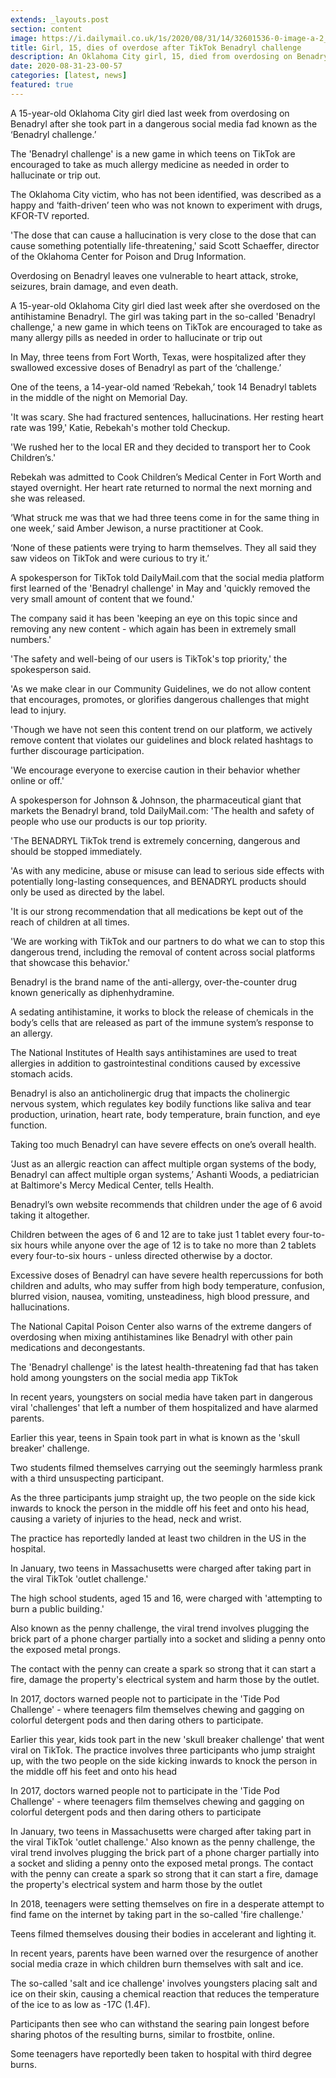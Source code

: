 ```yaml
---
extends: _layouts.post
section: content
image: https://i.dailymail.co.uk/1s/2020/08/31/14/32601536-0-image-a-2_1598879021573.jpg 
title: Girl, 15, dies of overdose after TikTok Benadryl challenge 
description: An Oklahoma City girl, 15, died from overdosing on Benadryl after she took the Benadryl challenge in which teens on TikTok take as much allergy medicine as needed in order to hallucinate. 
date: 2020-08-31-23-00-57 
categories: [latest, news] 
featured: true 
--- 
```

A 15-year-old Oklahoma City girl died last week from overdosing on Benadryl after she took part in a dangerous social media fad known as the ‘Benadryl challenge.’

The 'Benadryl challenge' is a new game in which teens on TikTok are encouraged to take as much allergy medicine as needed in order to hallucinate or trip out.

The Oklahoma City victim, who has not been identified, was described as a happy and ‘faith-driven’ teen who was not known to experiment with drugs, KFOR-TV reported.

'The dose that can cause a hallucination is very close to the dose that can cause something potentially life-threatening,' said Scott Schaeffer, director of the Oklahoma Center for Poison and Drug Information.

Overdosing on Benadryl leaves one vulnerable to heart attack, stroke, seizures, brain damage, and even death. 

A 15-year-old Oklahoma City girl died last week after she overdosed on the antihistamine Benadryl. The girl was taking part in the so-called 'Benadryl challenge,' a new game in which teens on TikTok are encouraged to take as many allergy pills as needed in order to hallucinate or trip out

In May, three teens from Fort Worth, Texas, were hospitalized after they swallowed excessive doses of Benadryl as part of the ‘challenge.’

One of the teens, a 14-year-old named ‘Rebekah,’ took 14 Benadryl tablets in the middle of the night on Memorial Day.

'It was scary. She had fractured sentences, hallucinations. Her resting heart rate was 199,' Katie, Rebekah's mother told Checkup. 

'We rushed her to the local ER and they decided to transport her to Cook Children’s.'

Rebekah was admitted to Cook Children’s Medical Center in Fort Worth and stayed overnight. Her heart rate returned to normal the next morning and she was released.

‘What struck me was that we had three teens come in for the same thing in one week,’ said Amber Jewison, a nurse practitioner at Cook.

‘None of these patients were trying to harm themselves. They all said they saw videos on TikTok and were curious to try it.’

A spokesperson for TikTok told DailyMail.com that the social media platform first learned of the 'Benadryl challenge' in May and 'quickly removed the very small amount of content that we found.'

The company said it has been 'keeping an eye on this topic since and removing any new content - which again has been in extremely small numbers.'

'The safety and well-being of our users is TikTok's top priority,' the spokesperson said. 

'As we make clear in our Community Guidelines, we do not allow content that encourages, promotes, or glorifies dangerous challenges that might lead to injury.

'Though we have not seen this content trend on our platform, we actively remove content that violates our guidelines and block related hashtags to further discourage participation. 

'We encourage everyone to exercise caution in their behavior whether online or off.' 

A spokesperson for Johnson & Johnson, the pharmaceutical giant that markets the Benadryl brand, told DailyMail.com: 'The health and safety of people who use our products is our top priority. 

'The BENADRYL TikTok trend is extremely concerning, dangerous and should be stopped immediately. 

'As with any medicine, abuse or misuse can lead to serious side effects with potentially long-lasting consequences, and BENADRYL products should only be used as directed by the label. 

'It is our strong recommendation that all medications be kept out of the reach of children at all times. 

'We are working with TikTok and our partners to do what we can to stop this dangerous trend, including the removal of content across social platforms that showcase this behavior.' 

Benadryl is the brand name of the anti-allergy, over-the-counter drug known generically as diphenhydramine.

A sedating antihistamine, it works to block the release of chemicals in the body’s cells that are released as part of the immune system’s response to an allergy.

The National Institutes of Health says antihistamines are used to treat allergies in addition to gastrointestinal conditions caused by excessive stomach acids.

Benadryl is also an anticholinergic drug that impacts the cholinergic nervous system, which regulates key bodily functions like saliva and tear production, urination, heart rate, body temperature, brain function, and eye function.

Taking too much Benadryl can have severe effects on one’s overall health.

‘Just as an allergic reaction can affect multiple organ systems of the body, Benadryl can affect multiple organ systems,’ Ashanti Woods, a pediatrician at Baltimore's Mercy Medical Center, tells Health.

Benadryl’s own website recommends that children under the age of 6 avoid taking it altogether.

Children between the ages of 6 and 12 are to take just 1 tablet every four-to-six hours while anyone over the age of 12 is to take no more than 2 tablets every four-to-six hours - unless directed otherwise by a doctor.

Excessive doses of Benadryl can have severe health repercussions for both children and adults, who may suffer from high body temperature, confusion, blurred vision, nausea, vomiting, unsteadiness, high blood pressure, and hallucinations.

The National Capital Poison Center also warns of the extreme dangers of overdosing when mixing antihistamines like Benadryl with other pain medications and decongestants.

The 'Benadryl challenge' is the latest health-threatening fad that has taken hold among youngsters on the social media app TikTok

In recent years, youngsters on social media have taken part in dangerous viral 'challenges' that left a number of them hospitalized and have alarmed parents.

Earlier this year, teens in Spain took part in what is known as the 'skull breaker' challenge.

Two students filmed themselves carrying out the seemingly harmless prank with a third unsuspecting participant. 

As the three participants jump straight up, the two people on the side kick inwards to knock the person in the middle off his feet and onto his head, causing a variety of injuries to the head, neck and wrist.

The practice has reportedly landed at least two children in the US in the hospital.

In January, two teens in Massachusetts were charged after taking part in the viral TikTok 'outlet challenge.'

The high school students, aged 15 and 16, were charged with 'attempting to burn a public building.' 

Also known as the penny challenge, the viral trend involves plugging the brick part of a phone charger partially into a socket and sliding a penny onto the exposed metal prongs. 

The contact with the penny can create a spark so strong that it can start a fire, damage the property's electrical system and harm those by the outlet.

In 2017, doctors warned people not to participate in the 'Tide Pod Challenge' - where teenagers film themselves chewing and gagging on colorful detergent pods and then daring others to participate. 

Earlier this year, kids took part in the new 'skull breaker challenge' that went viral on TikTok. The practice involves three participants who jump straight up, with the two people on the side kicking inwards to knock the person in the middle off his feet and onto his head

In 2017, doctors warned people not to participate in the 'Tide Pod Challenge' - where teenagers film themselves chewing and gagging on colorful detergent pods and then daring others to participate 

In January, two teens in Massachusetts were charged after taking part in the viral TikTok 'outlet challenge.' Also known as the penny challenge, the viral trend involves plugging the brick part of a phone charger partially into a socket and sliding a penny onto the exposed metal prongs. The contact with the penny can create a spark so strong that it can start a fire, damage the property's electrical system and harm those by the outlet 

In 2018, teenagers were setting themselves on fire in a desperate attempt to find fame on the internet by taking part in the so-called 'fire challenge.'

Teens filmed themselves dousing their bodies in accelerant and lighting it.

In recent years, parents have been warned over the resurgence of another social media craze in which children burn themselves with salt and ice.

The so-called 'salt and ice challenge' involves youngsters placing salt and ice on their skin, causing a chemical reaction that reduces the temperature of the ice to as low as -17C (1.4F). 

Participants then see who can withstand the searing pain longest before sharing photos of the resulting burns, similar to frostbite, online. 

Some teenagers have reportedly been taken to hospital with third degree burns.    

